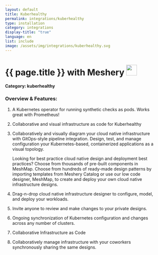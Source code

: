 ```yaml
---
layout: default
title: Kuberhealthy
permalink: integrations/kuberhealthy
type: installation
category: integrations
display-title: "true"
language: en
list: include
image: /assets/img/integrations/kuberhealthy.svg
---
```


<h1>{{ page.title }} with Meshery <img src="{{ page.image }}" style="width: 35px; height: 35px;" /></h1>


#### Category: kuberhealthy

### Overview & Features:
1. A Kubernetes operator for running synthetic checks as pods. Works great with Prometheus!

2. Collaborative and visual infrastructure as code for Kuberhealthy

4. 
    Collaboratively and visually diagram your cloud native infrastructure with GitOps-style pipeline integration. Design, test, and manage configuration your Kubernetes-based, containerized applications as a visual topology.



    Looking for best practice cloud native design and deployment best practices? Choose from thousands of pre-built components in MeshMap. Choose from hundreds of ready-made design patterns by importing templates from Meshery Catalog or use our low code designer, MeshMap, to create and deploy your own cloud native infrastructure designs.



5. Drag-n-drop cloud native infrastructure designer to configure, model, and deploy your workloads.

6. Invite anyone to review and make changes to your private designs.

7. Ongoing synchronization of Kubernetes configuration and changes across any number of clusters.

8. Collaborative Infrastructure as Code

9. Collaboratively manage infrastructure with your coworkers synchronously sharing the same designs.

